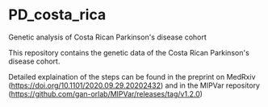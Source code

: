 # PD_costa_rica
Genetic analysis of Costa Rican Parkinson's disease cohort

This repository contains the genetic data of the Costa Rican Parkinson's disease cohort.

Detailed explaination of the steps can be found in the preprint on MedRxiv (https://doi.org/10.1101/2020.09.29.20202432) and in the MIPVar repository (https://github.com/gan-orlab/MIPVar/releases/tag/v1.2.0)
